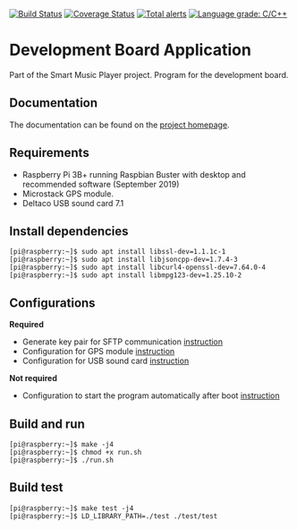 [![Build Status](https://travis-ci.com/VAMK-embedded-project-2019A/Development-Board-Application.svg?branch=master)](https://travis-ci.com/VAMK-embedded-project-2019A/Development-Board-Application) [![Coverage Status](https://coveralls.io/repos/github/VAMK-embedded-project-2019A/Development-Board-Application/badge.svg?branch=master)](https://coveralls.io/github/VAMK-embedded-project-2019A/Development-Board-Application?branch=master) [![Total alerts](https://img.shields.io/lgtm/alerts/g/VAMK-embedded-project-2019A/Development-Board-Application.svg?logo=lgtm&logoWidth=18)](https://lgtm.com/projects/g/VAMK-embedded-project-2019A/Development-Board-Application/alerts/) [![Language grade: C/C++](https://img.shields.io/lgtm/grade/cpp/g/VAMK-embedded-project-2019A/Development-Board-Application.svg?logo=lgtm&logoWidth=18)](https://lgtm.com/projects/g/VAMK-embedded-project-2019A/Development-Board-Application/context:cpp)

# Development Board Application
Part of the Smart Music Player project. Program for the development board.

## Documentation
The documentation can be found on the [project homepage](https://vamk-embedded-project-2019a.github.io/Development-Board-Application/).

## Requirements
* Raspberry Pi 3B+ running Raspbian Buster with desktop and recommended software (September 2019)
* Microstack GPS module.
* Deltaco USB sound card 7.1

## Install dependencies
```console
[pi@raspberry:~]$ sudo apt install libssl-dev=1.1.1c-1  
[pi@raspberry:~]$ sudo apt install libjsoncpp-dev=1.7.4-3  
[pi@raspberry:~]$ sudo apt install libcurl4-openssl-dev=7.64.0-4  
[pi@raspberry:~]$ sudo apt install libmpg123-dev=1.25.10-2
```

## Configurations
__Required__
* Generate key pair for SFTP communication [instruction](https://github.com/VAMK-embedded-project-2019A/Development-Board-Application/tree/master/files/instructions/generate-key-pair.md)
* Configuration for GPS module [instruction](https://github.com/VAMK-embedded-project-2019A/Development-Board-Application/tree/master/files/instructions/)
* Configuration for USB sound card [instruction](https://github.com/VAMK-embedded-project-2019A/Development-Board-Application/tree/master/files/instructions/configure-sound-card.md)
<!-- end of the list -->
__Not required__
* Configuration to start the program automatically after boot [instruction](https://github.com/VAMK-embedded-project-2019A/Development-Board-Application/tree/master/files/instructions/autostart.md)

## Build and run
```console
[pi@raspberry:~]$ make -j4
[pi@raspberry:~]$ chmod +x run.sh
[pi@raspberry:~]$ ./run.sh
```

## Build test
```console
[pi@raspberry:~]$ make test -j4
[pi@raspberry:~]$ LD_LIBRARY_PATH=./test ./test/test
```